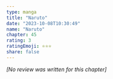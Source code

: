 ```yaml
---
type: manga
title: "Naruto"
date: "2023-10-08T10:30:49"
name: "Naruto"
chapter: 45
rating: 3
ratingEmoji: ⭐️⭐️⭐️
share: false
---
```


_[No review was written for this chapter]_
